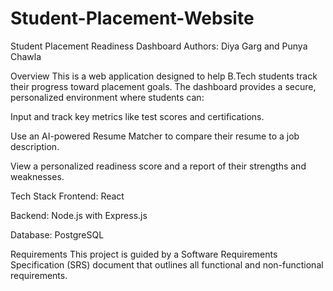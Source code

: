 # Student-Placement-Website
Student Placement Readiness Dashboard
Authors: Diya Garg and Punya Chawla

Overview
This is a web application designed to help B.Tech students track their progress toward placement goals. The dashboard provides a secure, personalized environment where students can:

Input and track key metrics like test scores and certifications.

Use an AI-powered Resume Matcher to compare their resume to a job description.

View a personalized readiness score and a report of their strengths and weaknesses.

Tech Stack
Frontend: React

Backend: Node.js with Express.js

Database: PostgreSQL

Requirements
This project is guided by a Software Requirements Specification (SRS) document that outlines all functional and non-functional requirements.
